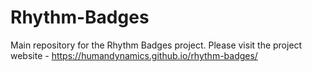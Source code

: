 # Rhythm-Badges
Main repository for the Rhythm Badges project. Please visit the project website - https://humandynamics.github.io/rhythm-badges/ 
